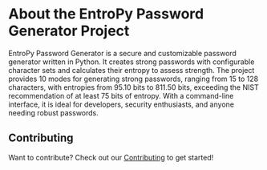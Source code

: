# About the EntroPy Password Generator Project

EntroPy Password Generator is a secure and customizable password generator written in Python. It creates strong passwords with configurable character sets and calculates their entropy to assess strength. The project provides 10 modes for generating strong passwords, ranging from 15 to 128 characters, with entropies from 95.10 bits to 811.50 bits, exceeding the NIST recommendation of at least 75 bits of entropy. With a command-line interface, it is ideal for developers, security enthusiasts, and anyone needing robust passwords.

## Contributing
Want to contribute? Check out our [Contributing](https://github.com/gerivanc/entropy-password-generator/blob/main/CONTRIBUTING.markdown) to get started!
